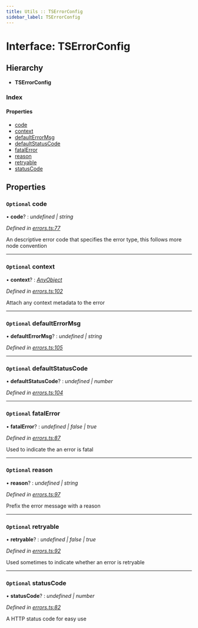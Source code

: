 ```yaml
---
title: Utils :: TSErrorConfig
sidebar_label: TSErrorConfig
---
```


# Interface: TSErrorConfig

## Hierarchy

* **TSErrorConfig**

### Index

#### Properties

* [code](tserrorconfig.md#optional-code)
* [context](tserrorconfig.md#optional-context)
* [defaultErrorMsg](tserrorconfig.md#optional-defaulterrormsg)
* [defaultStatusCode](tserrorconfig.md#optional-defaultstatuscode)
* [fatalError](tserrorconfig.md#optional-fatalerror)
* [reason](tserrorconfig.md#optional-reason)
* [retryable](tserrorconfig.md#optional-retryable)
* [statusCode](tserrorconfig.md#optional-statuscode)

## Properties

### `Optional` code

• **code**? : *undefined | string*

*Defined in [errors.ts:77](https://github.com/terascope/teraslice/blob/e480fc67/packages/utils/src/errors.ts#L77)*

An descriptive error code that specifies the error type, this follows more
node convention

___

### `Optional` context

• **context**? : *[AnyObject](anyobject.md)*

*Defined in [errors.ts:102](https://github.com/terascope/teraslice/blob/e480fc67/packages/utils/src/errors.ts#L102)*

Attach any context metadata to the error

___

### `Optional` defaultErrorMsg

• **defaultErrorMsg**? : *undefined | string*

*Defined in [errors.ts:105](https://github.com/terascope/teraslice/blob/e480fc67/packages/utils/src/errors.ts#L105)*

___

### `Optional` defaultStatusCode

• **defaultStatusCode**? : *undefined | number*

*Defined in [errors.ts:104](https://github.com/terascope/teraslice/blob/e480fc67/packages/utils/src/errors.ts#L104)*

___

### `Optional` fatalError

• **fatalError**? : *undefined | false | true*

*Defined in [errors.ts:87](https://github.com/terascope/teraslice/blob/e480fc67/packages/utils/src/errors.ts#L87)*

Used to indicate the an error is fatal

___

### `Optional` reason

• **reason**? : *undefined | string*

*Defined in [errors.ts:97](https://github.com/terascope/teraslice/blob/e480fc67/packages/utils/src/errors.ts#L97)*

Prefix the error message with a reason

___

### `Optional` retryable

• **retryable**? : *undefined | false | true*

*Defined in [errors.ts:92](https://github.com/terascope/teraslice/blob/e480fc67/packages/utils/src/errors.ts#L92)*

Used sometimes to indicate whether an error is retryable

___

### `Optional` statusCode

• **statusCode**? : *undefined | number*

*Defined in [errors.ts:82](https://github.com/terascope/teraslice/blob/e480fc67/packages/utils/src/errors.ts#L82)*

A HTTP status code for easy use
